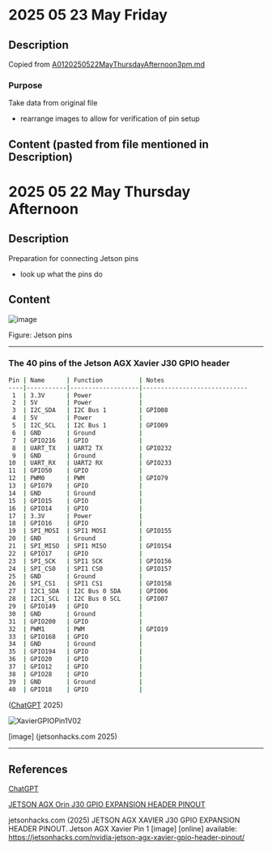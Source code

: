 # 2025 05 23 May Friday

## Description

Copied from [A0120250522MayThursdayAfternoon3pm.md](A0120250522MayThursdayAfternoon3pm.md)

### Purpose

Take data from original file

- rearrange images to allow for verification of pin setup

## Content (pasted from file mentioned in Description)

# 2025 05 22 May Thursday Afternoon

## Description

Preparation for connecting Jetson pins

- look up what the pins do

## Content

![image](https://github.com/user-attachments/assets/19f21e48-dc1e-4803-ad1a-2ffa03b646b9)

Figure: Jetson pins

____

### The 40 pins of the Jetson AGX Xavier J30 GPIO header


```bash
Pin | Name      | Function          | Notes
----|-----------|-------------------|-----------------------------
 1  | 3.3V      | Power             | 
 2  | 5V        | Power             | 
 3  | I2C_SDA   | I2C Bus 1         | GPIO08
 4  | 5V        | Power             | 
 5  | I2C_SCL   | I2C Bus 1         | GPIO09
 6  | GND       | Ground            | 
 7  | GPIO216   | GPIO              | 
 8  | UART_TX   | UART2 TX          | GPIO232
 9  | GND       | Ground            | 
10  | UART_RX   | UART2 RX          | GPIO233
11  | GPIO50    | GPIO              | 
12  | PWM0      | PWM               | GPIO79
13  | GPIO79    | GPIO              | 
14  | GND       | Ground            | 
15  | GPIO15    | GPIO              | 
16  | GPIO14    | GPIO              | 
17  | 3.3V      | Power             | 
18  | GPIO16    | GPIO              | 
19  | SPI_MOSI  | SPI1 MOSI         | GPIO155
20  | GND       | Ground            | 
21  | SPI_MISO  | SPI1 MISO         | GPIO154
22  | GPIO17    | GPIO              | 
23  | SPI_SCK   | SPI1 SCK          | GPIO156
24  | SPI_CS0   | SPI1 CS0          | GPIO157
25  | GND       | Ground            | 
26  | SPI_CS1   | SPI1 CS1          | GPIO158
27  | I2C1_SDA  | I2C Bus 0 SDA     | GPIO06
28  | I2C1_SCL  | I2C Bus 0 SCL     | GPIO07
29  | GPIO149   | GPIO              | 
30  | GND       | Ground            | 
31  | GPIO200   | GPIO              | 
32  | PWM1      | PWM               | GPIO19
33  | GPIO168   | GPIO              | 
34  | GND       | Ground            | 
35  | GPIO194   | GPIO              | 
36  | GPIO20    | GPIO              | 
37  | GPIO12    | GPIO              | 
38  | GPIO28    | GPIO              | 
39  | GND       | Ground            | 
40  | GPIO18    | GPIO              | 
```

([ChatGPT](https://chatgpt.com/) 2025)


![XavierGPIOPin1V02](https://github.com/user-attachments/assets/67d0bcc7-7c67-4e67-9206-8930686d9712)

[image] (jetsonhacks.com 2025)


____


## References

[ChatGPT](https://chatgpt.com/)

[JETSON AGX Orin J30 GPIO EXPANSION HEADER PINOUT](https://jetsonhacks.com/nvidia-jetson-agx-orin-gpio-header-pinout/)

jetsonhacks.com (2025) JETSON AGX XAVIER J30 GPIO EXPANSION HEADER PINOUT. Jetson AGX Xavier Pin 1
 [image] [online] available: https://jetsonhacks.com/nvidia-jetson-agx-xavier-gpio-header-pinout/


